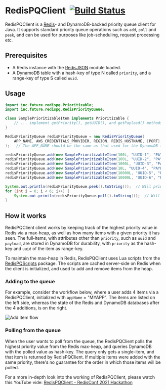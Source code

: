 # RedisPQClient &nbsp;[![Build Status](https://travis-ci.com/TusharRakheja/RedisPQClient.svg?branch=master)](https://travis-ci.com/TusharRakheja/RedisPQClient)

RedisPQClient is a [Redis](https://redis.io/)- and DynamoDB-backed priority queue client for Java. It supports standard priority queue operations such as `add`, `poll` and `peek`, and can be used for purposes like job-scheduling, request processing etc.

## Prerequisites
- A Redis instance with the [RedisJSON](https://github.com/RedisJSON/RedisJSON/) module loaded.
- A DynamoDB table with a hash-key of type N called `priority`, and a range-key of type S called `uuid`.

## Usage

```java
import inc.future.redispq.Prioritizable;
import inc.future.redispq.RedisPriorityQueue;

class SamplePrioritizableItem implements Prioritizable {
    // ... implement getPriority(), getUUID(), and getPayload() methods.
}

RedisPriorityQueue redisPriorityQueue = new RedisPriorityQueue(
    APP_NAME, AWS_CREDENTIALS_PROVIDER, REGION, REDIS_HOSTNAME, [PORT], [PASSWORD]
);   // The APP_NAME should be the same as that used for the DynamoDB table.

redisPriorityQueue.add(new SamplePrioritizableItem(100L, "UUID-1", "PAYLOAD-1"));
redisPriorityQueue.add(new SamplePrioritizableItem(100L, "UUID-2", "PAYLOAD-2"));
redisPriorityQueue.add(new SamplePrioritizableItem(1000L, "UUID-3", "PAYLOAD-3"));
redisPriorityQueue.add(new SamplePrioritizableItem(10L, "UUID-4", "PAYLOAD-4"));
redisPriorityQueue.add(new SamplePrioritizableItem(10000L, "UUID-5", "PAYLOAD-5"));
redisPriorityQueue.add(new SamplePrioritizableItem(10000L, "UUID-6", "PAYLOAD-6"));

System.out.println(redisPriorityQueue.peek().toString());  // Will print the item with either UUID-5 or UUID-6, without removing them from the queue.
for (int i = 0; i < 6; i++) {
    System.out.println(redisPriorityQueue.poll().toString());  // Will print items in the order UUID-5/UUID-6, UUID-3, UUID-1/UUID-2, and UUID-4
}
```

## How it works

RedisPQClient client works by keeping track of the highest priority value in Redis via a max-heap, as well as how many items with a given priority it has seen. The full-items, with attributes other than `priority`, such as `uuid` and `payload`, are stored in DynamoDB for durability, with `priority` as the hash-key and `uuid` of the item as range-key. 

To maintain the max-heap in Redis, RedisPQClient uses Lua scripts from the [RedisPQScripts](https://github.com/TusharRakheja/RedisPQScripts) package. The scripts are cached server-side on Redis when the client is initialized, and used to add and remove items from the heap.

### Adding to the queue

For example, consider the workflow below, where a user adds 4 items via a RedisPQClient, initialized with `appName` = "MYAPP". The items are listed on the left side, whereas the state of the Redis and DynamoDB databases after the 4 additions, is on the right.

![Add item flow](https://drive.google.com/uc?id=1Niwhvw3Ocr_bb0Roszc3iJ30vi5RhMnJ)

### Polling from the queue

When the user wants to poll from the queue, the RedisPQClient polls the highest priority value from the Redis max-heap, and queries DynamoDB with the polled value as hash-key. The query only gets a single-item, and that item is returned by RedisPQClient. If multiple items were added with the same priority, there's no guarantee for the order in which those items will be polled. 

For a more in-depth look into the working of RedisPQClient, please watch this YouTube vide: [RedisPQClient - RedisConf 2021 Hackathon](https://www.youtube.com/watch?v=iEpVCbWpelQ)

